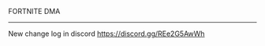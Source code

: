 FORTNITE DMA
_______________________________________________________________________
New change log in discord
https://discord.gg/REe2G5AwWh


